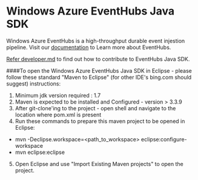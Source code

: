 Windows Azure EventHubs Java SDK
=============================================

Windows Azure EventHubs is a high-throughput durable event injestion pipeline. Visit our [documentation](https://azure.microsoft.com/en-us/services/event-hubs/) to Learn more about EventHubs.

[Refer developer.md](developer.md) to find out how to contribute to EventHubs Java SDK.


####To open the Windows Azure EventHubs Java SDK in Eclipse - please follow these standard "Maven to Eclipse" (for other IDE's bing.com should suggest) instructions:

1. Minimum jdk version required : 1.7
2. Maven is expected to be installed and Configured - version > 3.3.9
3. After git-clone'ing to the project - open shell and navigate to the location where pom.xml is present
4. Run these commands to prepare this maven project to be opened in Eclipse:
  - mvn -Declipse.workspace=<path_to_workspace> eclipse:configure-workspace
  - mvn eclipse:eclipse
5. Open Eclipse and use "Import Existing Maven projects" to open the project.
